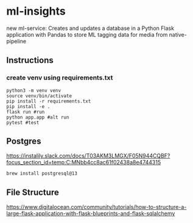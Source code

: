# ml-insights
new ml-service: Creates and updates a database in a Python Flask application with Pandas to store ML tagging data for media from native-pipeline

## Instructions
### create venv using requirements.txt
```
python3 -m venv venv
source venv/bin/activate
pip install -r requirements.txt
pip install -e .
flask run #run
python app.app #alt run
pytest #test
```

## Postgres
https://instalily.slack.com/docs/T03AKM3LMGX/F05N944CQBF?focus_section_id=temp:C:MNbb4cc8ac61f02438a8e4744315
```
brew install postgresql@13
```

## File Structure
https://www.digitalocean.com/community/tutorials/how-to-structure-a-large-flask-application-with-flask-blueprints-and-flask-sqlalchemy
